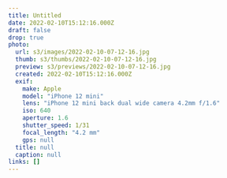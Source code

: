 ```yaml
---
title: Untitled
date: 2022-02-10T15:12:16.000Z
draft: false
drop: true
photo:
  url: s3/images/2022-02-10-07-12-16.jpg
  thumb: s3/thumbs/2022-02-10-07-12-16.jpg
  preview: s3/previews/2022-02-10-07-12-16.jpg
  created: 2022-02-10T15:12:16.000Z
  exif:
    make: Apple
    model: "iPhone 12 mini"
    lens: "iPhone 12 mini back dual wide camera 4.2mm f/1.6"
    iso: 640
    aperture: 1.6
    shutter_speed: 1/31
    focal_length: "4.2 mm"
    gps: null
  title: null
  caption: null
links: []
---
```

